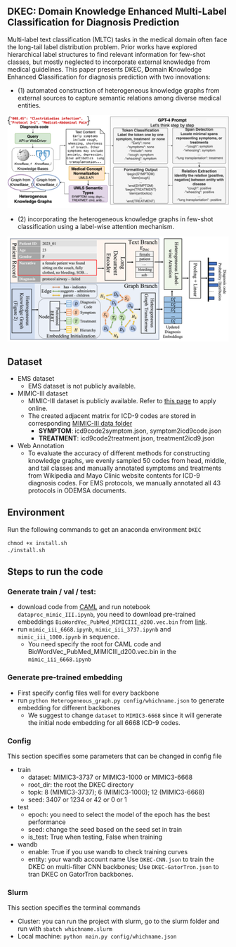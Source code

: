## DKEC: Domain Knowledge Enhanced Multi-Label Classification for Diagnosis Prediction
Multi-label text classification (MLTC) tasks in the medical domain often face the long-tail label distribution problem. 
Prior works have explored hierarchical label structures to find relevant information for few-shot classes, 
but mostly neglected to incorporate external knowledge from medical guidelines. 
This paper presents DKEC, **D**omain **K**nowledge **E**nhanced **C**lassification for diagnosis prediction 
with two innovations: 
- (1) automated construction of heterogeneous knowledge graphs from external 
sources to capture semantic relations among diverse medical entities.

![Architecture](<figure/KG.png>)

- (2) incorporating the heterogeneous knowledge graphs in few-shot classification using a label-wise attention mechanism.

![Architecture](<figure/Pipeline.png>)


[//]: # (## Presentation)

[//]: # (One presentation ppt is available from [here]&#40;https://docs.google.com/presentation/d/1UDghDmYYrFjqUCDl9Q_15gfOCsv00Yur/edit#slide=id.p1&#41;)

## Dataset
* EMS dataset
  - EMS dataset is not publicly available.
* MIMIC-III dataset
  - MIMIC-III dataset is publicly available. Refer to [this page](https://physionet.org/content/mimiciii/1.4/) to apply online.
  - The created adjacent matrix for ICD-9 codes are stored in corresponding [MIMIC-III data folder](https://github.com/UVA-DSA/DKEC/tree/main/dataset)
    - **SYMPTOM**: icd9code2symptom.json, symptom2icd9code.json
    - **TREATMENT**: icd9code2treatment.json, treatment2icd9.json
* Web Annotation
  -  To evaluate the accuracy of different methods for constructing knowledge graphs, we evenly sampled
50 codes from head, middle, and tail classes and manually annotated symptoms and treatments from
Wikipedia and Mayo Clinic website contents for ICD-9 diagnosis codes. For EMS protocols, we manually annotated all 43 protocols in ODEMSA documents.  


## Environment
Run the following commands to get an anaconda environment `DKEC`
```
chmod +x install.sh
./install.sh
```
[//]: # (* A pre-built docker image is available in docker hub [repo]&#40;https://hub.docker.com/repository/docker/masqueraderx/emnlp_2023/general&#41;,)


[//]: # (* Creating docker images:)

[//]: # (Rivanna has their own "pre-built" docker images in their [git repo]&#40;https://github.com/uvarc/rivanna-docker&#41;)

[//]: # (you can download one of them according to [link]&#40;https://www.rc.virginia.edu/userinfo/howtos/rivanna/docker-images-on-rivanna/&#41;. )

[//]: # (I used pytorch 1.12.0 which already had cuda and pytorch installed.)

[//]: # ()
[//]: # (* Install all dependencies: )

[//]: # (The basic command is **singularity exec <container.sif> python -m pip install --user <package>**)

[//]: # (Check the [link]&#40;https://www.rc.virginia.edu/userinfo/howtos/rivanna/add-packages-to-container/&#41; for more details.)

[//]: # (it has installed CUDA, pytorch and all dependencies for this work.)

[//]: # ()
[//]: # (* Run with bash file:)

[//]: # (See an example in **run.slurm**, more details can be seen from this [link]&#40;https://www.rc.virginia.edu/userinfo/rivanna/slurm/&#41;)

[//]: # (Run with `sbatch run.slurm*`)

[//]: # ()
[//]: # (* request a node)

[//]: # (ijob -A uva-dsa -w udc-an34-1 -p gpu --gres=gpu -c 8 -t 01:00:00)

## Steps to run the code

### Generate train / val / test:
- download code from [CAML](https://github.com/jamesmullenbach/caml-mimic) and run notebook `dataproc_mimic_III.ipynb`, you need to download pre-trained embeddings
`BioWordVec_PubMed_MIMICIII_d200.vec.bin` from [link](https://github.com/ncbi-nlp/BioSentVec).
- run `mimic_iii_6668.ipynb`, `mimic_iii_3737.ipynb` and `mimic_iii_1000.ipynb` in sequence.
  - You need specify the root for CAML code and BioWordVec_PubMed_MIMICIII_d200.vec.bin in the `mimic_iii_6668.ipynb`

### Generate pre-trained embedding 
- First specify config files well for every backbone
- run `python Heterogeneous_graph.py config/whichname.json` to generate embedding for different backbones
  - We suggest to change `dataset` to `MIMIC3-6668` since it will generate the initial node embedding for all 6668 ICD-9 codes.

### Config
This section specifies some parameters that can be changed in config file
  - train
    - dataset: MIMIC3-3737 or MIMIC3-1000 or MIMIC3-6668
    - root_dir: the root the DKEC directory
    - topk: 8 (MIMIC3-3737); 6 (MIMIC3-1000); 12 (MIMIC3-6668)
    - seed: 3407 or 1234 or 42 or 0 or 1 
  - test
    - epoch: you need to select the model of the epoch has the best performance
    - seed: change the seed based on the seed set in train
    - is_test: True when testing, False when training
  - wandb
    - enable: True if you use wandb to check training curves
    - entity: your wandb account name 
Use `DKEC-CNN.json` to train the DKEC on multi-filter CNN backbones; Use `DKEC-GatorTron.json` to tran DKEC on GatorTron backbones.

### Slurm
This section specifies the terminal commands
- Cluster: you can run the project with slurm, go to the slurm folder and run with `sbatch whichname.slurm`
- Local machine: `python main.py config/whichname.json`

[//]: # (### Citation)

[//]: # (**[DKEC: Domain knowledge enhanced multi-label classification for electronic health records]&#40;https://arxiv.org/pdf/2310.07059&#41;**)

[//]: # (```)

[//]: # (@article{ge2023dkec,)

[//]: # (  title={Dkec: Domain knowledge enhanced multi-label classification for electronic health records},)

[//]: # (  author={Ge, Xueren and Williams, Ronald Dean and Stankovic, John A and Alemzadeh, Homa},)

[//]: # (  journal={arXiv preprint arXiv:2310.07059},)

[//]: # (  year={2023})

[//]: # (})

[//]: # (```)